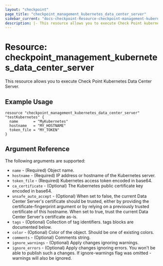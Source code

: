 ```yaml
---
layout: "checkpoint"
page_title: "checkpoint_management_kubernetes_data_center_server"
sidebar_current: "docs-checkpoint-Resource-checkpoint-management-kubernetes-data-center-server"
description: |- This resource allows you to execute Check Point kubernetes data center server.
---
```


# Resource: checkpoint_management_kubernetes_data_center_server

This resource allows you to execute Check Point Kubernetes Data Center Server.

## Example Usage

```hcl
resource "checkpoint_management_kubernetes_data_center_server" "testKubernetes" {
  name       = "MyKubernetes"
  hostname   = "MY_HOSTNAME"
  token_file = "MY_TOKEN"
}
```

## Argument Reference

The following arguments are supported:

* `name` - (Required) Object name.
* `hostname` - (Required) IP address or hostname of the Kubernetes server.
* `token_file` - (Required) Kubernetes access token encoded in base64.
* `ca_certificate` - (Optional) The Kubernetes public certificate key encoded in base64.
* `unsafe_auto_accept` - (Optional) When set to false, the current Data Center Server's certificate should be trusted, either by providing the certificate-fingerprint argument or by relying on a previously trusted certificate of this hostname. When set to true, trust the current Data Center Server's certificate as-is.
* `tags` - (Optional) Collection of tag identifiers. tags blocks are documented below.
* `color` - (Optional) Color of the object. Should be one of existing colors.
* `comments` - (Optional) Comments string.
* `ignore_warnings` - (Optional) Apply changes ignoring warnings.
* `ignore_errors` - (Optional) Apply changes ignoring errors. You won't be able to publish such a changes. If ignore-warnings flag was omitted - warnings will also be ignored.
